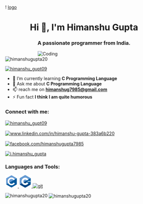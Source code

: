 ! [logo](https://github.com/himanshugupta20/himanshugupta20/blob/main/1639039930072.jpeg)

<h1 align="center">Hi 👋, I'm Himanshu Gupta</h1>

<h3 align="center">A passionate programmer from India.</h3>

<img align="right" alt="Coding" width="400" src=”[https://3.bp.blogspot.com/-NNI9p6H_IDA/WB_ojq5j-8I/AAAAAAAAPnA/xMYKWIhpSQs930L9JqEpjhrIWpOCD59rACLcB/s1600/Cosby%2BPeter%2BHorsey.gif](https://3.bp.blogspot.com/-NNI9p6H_IDA/WB_ojq5j-8I/AAAAAAAAPnA/xMYKWIhpSQs930L9JqEpjhrIWpOCD59rACLcB/s1600/Cosby%2BPeter%2BHorsey.gif)”>

<p align="left"> <img src="https://komarev.com/ghpvc/?username=himanshugupta20&label=Profile%20views&color=0e75b6&style=flat" alt="himanshugupta20" /> </p>

<p align="left"> <a href="https://twitter.com/himanshu_gupt09" target="blank"><img src="https://img.shields.io/twitter/follow/himanshu_gupt09?logo=twitter&style=for-the-badge" alt="himanshu_gupt09" /></a> </p>

- 🌱 I’m currently learning **C Programming Language**
- 💬 Ask me about **C Programming Language**
- 📫 reach me on **himanshug7985@gmail.com**
- ⚡ Fun fact **I think I am quite humorous**

<h3 align="left">Connect with me:</h3>

<p align="left">

<a href="https://twitter.com/himanshu_gupt09" target="blank"><img align="center" src="https://raw.githubusercontent.com/rahuldkjain/github-profile-readme-generator/master/src/images/icons/Social/twitter.svg" alt="himanshu_gupt09" height="30" width="40" /></a>

<a href="https://linkedin.com/in/www.linkedin.com/in/himanshu-gupta-383a6b220" target="blank"><img align="center" src="https://raw.githubusercontent.com/rahuldkjain/github-profile-readme-generator/master/src/images/icons/Social/linked-in-alt.svg" alt="www.linkedin.com/in/himanshu-gupta-383a6b220" height="30" width="40" /></a>

<a href="https://fb.com/facebook.com/himanshugupta7985" target="blank"><img align="center" src="https://raw.githubusercontent.com/rahuldkjain/github-profile-readme-generator/master/src/images/icons/Social/facebook.svg" alt="facebook.com/himanshugupta7985" height="30" width="40" /></a>

<a href="https://instagram.com/i.himanshu_gupta" target="blank"><img align="center" src="https://raw.githubusercontent.com/rahuldkjain/github-profile-readme-generator/master/src/images/icons/Social/instagram.svg" alt="i.himanshu_gupta" height="30" width="40" /></a>

</p>

<h3 align="left">Languages and Tools:</h3>

<p align="left"> <a href="https://www.cprogramming.com/" target="_blank" rel="noreferrer"> <img src="https://raw.githubusercontent.com/devicons/devicon/master/icons/c/c-original.svg" alt="c" width="40" height="40"/> </a> <a href="https://www.w3schools.com/cpp/" target="_blank" rel="noreferrer"> <img src="https://raw.githubusercontent.com/devicons/devicon/master/icons/cplusplus/cplusplus-original.svg" alt="cplusplus" width="40" height="40"/> </a> <a href="https://git-scm.com/" target="_blank" rel="noreferrer"> <img src="https://www.vectorlogo.zone/logos/git-scm/git-scm-icon.svg" alt="git" width="40" height="40"/> </a> </p>

<p><img align="left" src="https://github-readme-stats.vercel.app/api/top-langs?username=himanshugupta20&show_icons=true&locale=en&layout=compact" alt="himanshugupta20" /></p>

<p>&nbsp;<img align="center" src="https://github-readme-stats.vercel.app/api?username=himanshugupta20&show_icons=true&locale=en" alt="himanshugupta20" /></p>

